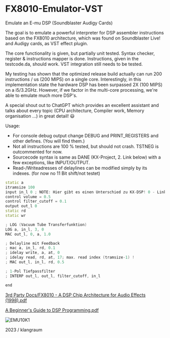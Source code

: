# FX8010-Emulator-VST
Emulate an E-mu DSP (Soundblaster Audigy Cards)

The goal is to emulate a powerful interpreter for DSP assembler instructions based on the FX8010 architecture, which was found on Soundblaster Live!
and Audigy cards, as VST effect plugin. 

The core functionality is given, but partially unit tested. Syntax checker, register &
instructions mapper is done. Instructions, given in the testcode.da, 
should work. VST integration still needs to be tested. 

My testing has shown that the optimized release build actually can run 200 instructions / us (200 MIPS) on a single core. 
Interestingly, in this implementation state the hardware DSP has been surpassed 2X (100 MIPS) on a i5/3.2GHz.
However, if we factor in the multi-core processing, we're able to emulate much more DSP's.

A special shout out to ChatGPT which provides an excellent assistant and talks about every topic (CPU architecture, Compiler work, Memory organisation ...) in great detail! 😃

Usage:  
- For console debug output change DEBUG and PRINT_REGISTERS and other defines. (You will find them.)
- Not all instructions are 100 % tested, but should not crash. TSTNEG is outcommented for now.
- Sourcecode syntax is same as DANE (KX-Project, 2. Link below) with a few exceptions, like INPUT/OUTPUT.
- Read-/Writeadresses of delaylines can be modified simply by its indexes. (for now no 11 Bit shift/not testet)

```cpp
static a
itramsize 100
input in_l 0 ; NOTE: Hier gibt es einen Unterschied zu KX-DSP! 0 - Links, 1 - Rechts
control volume = 0.5
control filter_cutoff = 0.1
output out_l 0 
static rd
static wr

; LOG (Vacuum Tube Transferfunktion)
LOG a, in_l, 3, 0
MAC out_l, 0, a, 1.0

; Delayline mit Feedback
; mac a, in_l, rd, 0.1
; idelay write, a, at, 0
; idelay read, rd, at, 17; max. read index (tramsize-1) !
; MAC out_l, in_l, rd, 0.5

; 1-Pol Tiefpassfilter
; INTERP out_l, out_l, filter_cutoff, in_l

end
```

[3rd Party Docs/FX8010 - A DSP Chip Architecture for Audio Effects (1998).pdf](https://github.com/kxproject/kX-Audio-driver-Documentation/blob/master/3rd%20Party%20Docs/FX8010%20-%20A%20DSP%20Chip%20Architecture%20for%20Audio%20Effects%20(1998).pdf)

[A Beginner's Guide to DSP Programming.pdf](https://github.com/kxproject/kX-Audio-driver-Documentation/blob/master/A%20Beginner's%20Guide%20to%20DSP%20Programming.pdf)

![EMU10K1](https://upload.wikimedia.org/wikipedia/en/thumb/c/ca/EMU10K1-SEFbySpc.jpg/615px-EMU10K1-SEFbySpc.jpg)

2023 / klangraum
